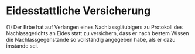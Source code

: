 # Eidesstattliche Versicherung

(1) Der Erbe hat auf Verlangen eines Nachlassgläubigers zu Protokoll des Nachlassgerichts an Eides statt zu versichern, 
dass er nach bestem Wissen die Nachlassgegenstände so vollständig angegeben habe, als er dazu imstande sei.